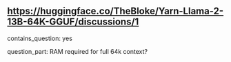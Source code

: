 ## https://huggingface.co/TheBloke/Yarn-Llama-2-13B-64K-GGUF/discussions/1

contains_question: yes

question_part: RAM required for full 64k context?